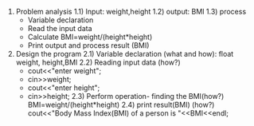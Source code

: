 1) Problem analysis
1.1) Input: weight,height
1.2) output: BMI
1.3) process
   - Variable declaration 
   - Read the input data
   - Calculate BMI=weight/(height*height)
   - Print output and process result (BMI)
3) Design the program 
2.1) Variable declaration (what and how): float weight, height,BMI
2.2) Reading input data (how?)
   - cout<<"enter weight";
   - cin>>weight;
   - cout<<"enter height";
   - cin>>height;
2.3) Perform operation- finding the BMI(how?)
    BMI=weight/(height*height)
2.4) print result(BMI) (how?)
    cout<<"Body Mass Index(BMI) of a person is "<<BMI<<endl;
                
